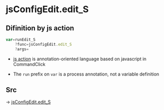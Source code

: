 # jsConfigEdit.edit_S

## Difinition by js action

```js.js
var=runEdit_S
	?func=jsConfigEdit.edit_S
	?args=

```

- [js action](#) is annotation-oriented language based on javascript in CommandClick

- The `run` prefix on `var` is a process annotation, not a variable definition

## Src

-> [jsConfigEdit.edit_S](https://github.com/puutaro/CommandClick/blob/master/app/src/main/java/com/puutaro/commandclick/fragment_lib/terminal_fragment/js_interface/system/JsConfigEdit.kt#L11)


